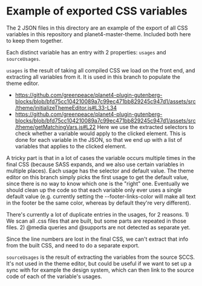 # Example of exported CSS variables

The 2 JSON files in this directory are an example of the export of all CSS variables in this repository and 
planet4-master-theme. Included both here to keep them together.

Each distinct variable has an entry with 2 properties: `usages` and `sourceUsages`.

`usages` is the result of taking all compiled CSS we load on the front end, and extracting all variables from it. It is
used in this branch to populate the theme editor.
* https://github.com/greenpeace/planet4-plugin-gutenberg-blocks/blob/bfd75cc104210089a7c99ec471bb829245c947d1/assets/src/theme/initializeThemeEditor.js#L33-L34
* https://github.com/greenpeace/planet4-plugin-gutenberg-blocks/blob/bfd75cc104210089a7c99ec471bb829245c947d1/assets/src/theme/getMatchingVars.js#L22 
Here we use the extracted selectors to check whether a variable would apply to the clicked element. This is done for
  each variable in the JSON, so that we end up with a list of variables that applies to the clicked element.

A tricky part is that in a lot of cases the variable occurs multiple times in the final CSS (because SASS expands, and
we also use certain variables in multiple places). Each usage has the selector and default value. The theme editor on
this branch simply picks the first usage to get the default value, since there is no way to know which one is the
"right" one. Eventually we should clean up the code so that each variable only ever uses a single default value (e.g.
currently setting the --footer-links-color will make all text in the footer be the same color, whereas by default
they're very different).

There's currently a lot of duplicate entries in the usages, for 2 reasons. 1) We scan all .css files that are built, but
some parts are repeated in those files. 2) @media queries and @supports are not detected as separate yet.

Since the line numbers are lost in the final CSS, we can't extract that info from the built CSS, and need to do a
separate export.

`sourceUsages` is the result of extracting the variables from the source SCCS. It's not used in the theme editor, but
could be useful if we want to set up a sync with for example the design system, which can then link to the source code
of each of the variable's usages.
